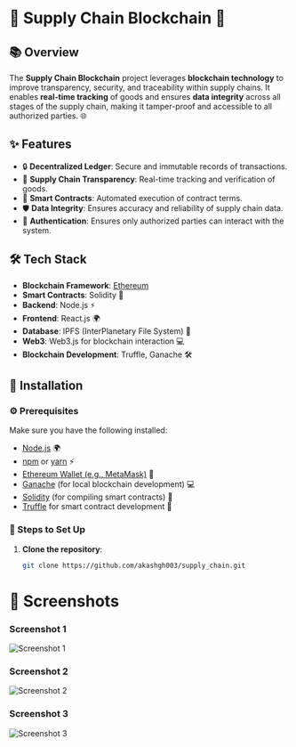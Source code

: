 # 🚀 Supply Chain Blockchain 🚀

## 📚 Overview
The **Supply Chain Blockchain** project leverages **blockchain technology** to improve transparency, security, and traceability within supply chains. It enables **real-time tracking** of goods and ensures **data integrity** across all stages of the supply chain, making it tamper-proof and accessible to all authorized parties. 🌐

## ✨ Features
- 🔒 **Decentralized Ledger**: Secure and immutable records of transactions.
- 👀 **Supply Chain Transparency**: Real-time tracking and verification of goods.
- 📜 **Smart Contracts**: Automated execution of contract terms.
- 🛡️ **Data Integrity**: Ensures accuracy and reliability of supply chain data.
- 🔑 **Authentication**: Ensures only authorized parties can interact with the system.

## 🛠️ Tech Stack
- **Blockchain Framework**: [Ethereum](https://ethereum.org)
- **Smart Contracts**: Solidity 📝
- **Backend**: Node.js ⚡
- **Frontend**: React.js 🌍
- **Database**: IPFS (InterPlanetary File System) 📡
- **Web3**: Web3.js for blockchain interaction 💻
- **Blockchain Development**: Truffle, Ganache 🛠️

## 🚀 Installation

### ⚙️ Prerequisites
Make sure you have the following installed:
- [Node.js](https://nodejs.org/) 🌍
- [npm](https://www.npmjs.com/) or [yarn](https://yarnpkg.com/) ⚡
- [Ethereum Wallet (e.g., MetaMask)](https://metamask.io/) 🔑
- [Ganache](https://www.trufflesuite.com/ganache) (for local blockchain development) 💻
- [Solidity](https://soliditylang.org/) (for compiling smart contracts) 📝
- [Truffle](https://www.trufflesuite.com/truffle) for smart contract development 🔨

### 🔧 Steps to Set Up

1. **Clone the repository**:
   ```bash
   git clone https://github.com/akashgh003/supply_chain.git

# 📸 Screenshots

### Screenshot 1
![Screenshot 1](https://drive.google.com/uc?id=1pS7CZIDA3-KMzl5hs6Z75xcU3z_5-yX8)

### Screenshot 2
![Screenshot 2](https://drive.google.com/uc?id=1W5cUjL6KGSfTaaR6r4Av6OFRqfCyodj5)

### Screenshot 3
![Screenshot 3](https://drive.google.com/uc?id=1BgiHjOKJr7McBPYI03IROe5qvPm9Ve9b)

